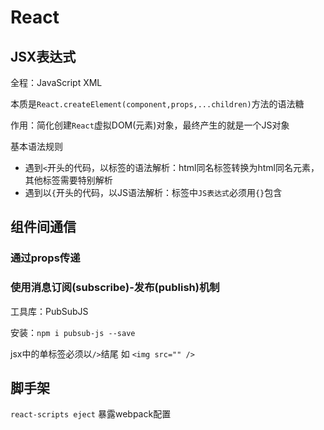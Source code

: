 # React

## JSX表达式

全程：JavaScript XML

本质是`React.createElement(component,props,...children)`方法的语法糖

作用：简化创建`React`虚拟DOM(元素)对象，最终产生的就是一个JS对象

基本语法规则

+ 遇到`<`开头的代码，以标签的语法解析：html同名标签转换为html同名元素，其他标签需要特别解析
+ 遇到以`{`开头的代码，以JS语法解析：标签中`JS表达式`必须用`{}`包含

 

## 组件间通信

### 通过props传递

### 使用消息订阅(subscribe)-发布(publish)机制

工具库：PubSubJS

安装：`npm i pubsub-js --save`



jsx中的单标签必须以`/>`结尾 如 `<img src="" /> `

 

## 脚手架

`react-scripts eject` 暴露webpack配置